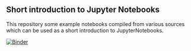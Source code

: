 ## Short introduction to Jupyter Notebooks

This repository some example notebooks compiled from various sources which can be used as a short introduction to JupyterNotebooks.

[![Binder](https://mybinder.org/badge_logo.svg)](https://notebooks.gesis.org/binder/jupyter/user/apawlik-jupyter4mwlr-8dkcd6nq/tree)
